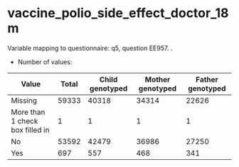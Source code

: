# vaccine_polio_side_effect_doctor_18m
Variable mapping to questionnaire: q5, question EE957.
.
- Number of values:

| Value | Total | Child genotyped | Mother genotyped | Father genotyped |
| ----- | ----- | --------------- | ---------------- | ---------------- |
| Missing | 59333 | 40318 | 34314 | 22626 |
| More than 1 check box filled in | 1 | 1 | 1 |1 |
| No | 53592 | 42479 | 36986 |27250 |
| Yes | 697 | 557 | 468 |341 |



